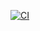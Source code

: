 [![CI](https://github.com/BrzakMirolav/WeatherForecastAPI/actions/workflows/oxoCI.yml/badge.svg)](https://github.com/BrzakMirolav/WeatherForecastAPI/actions/workflows/oxoCI.yml)
